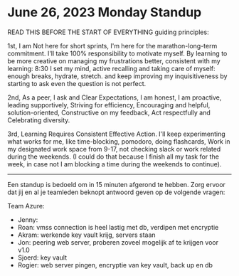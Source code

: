 # June 26, 2023 Monday Standup

READ THIS BEFORE THE START OF EVERYTHING
guiding principles:

1st, I am Not here for short sprints, I'm here for the marathon-long-term commitment. I'll take 100% responsibility to motivate myself. By learning to be more creative on managing my frustrations better, consistent with my learning: 8:30 I set my mind, active recalling and taking care of myself: enough breaks, hydrate, stretch. and keep improving my inquisitiveness by starting to ask even the question is not perfect.

2nd, As a peer, I ask and Clear Expectations, I am honest, I am proactive, leading supportively, Striving for efficiency, Encouraging and helpful, solution-oriented, Constructive on my feedback, Act respectfully and Celebrating diversity.

3rd, Learning Requires Consistent Effective Action. I'll keep experimenting what works for me, like time-blocking, pomodoro, doing flashcards, Work in my designated work space from 9-17, not checking slack or work related during the weekends. (I could do that because I finish all my task for the week, in case not I am blocking a time during the weekends to continue).

---

Een standup is bedoeld om in 15 minuten afgerond te hebben. Zorg ervoor dat jij en al je teamleden beknopt antwoord geven op de volgende vragen:

Team Azure:

- Jenny:
- Roan: vmss connection is heel lastig met db, verdipen met encryptie
- Akram: werkende key vault krijg, servers staan
- Jon: peering web server, proberen zoveel mogelijk af te krijgen voor v1.0
- Sjoerd: key vault
- Rogier: web server pingen, encryptie van key vault, back up en db
